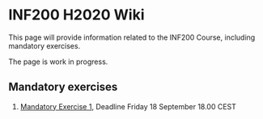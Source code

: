 # INF200 H2020 Wiki

This page will provide information related to the INF200 Course, including mandatory exercises.

The page is work in progress.

## Mandatory exercises

1. [Mandatory Exercise 1](ex01), Deadline Friday 18 September 18.00 CEST
